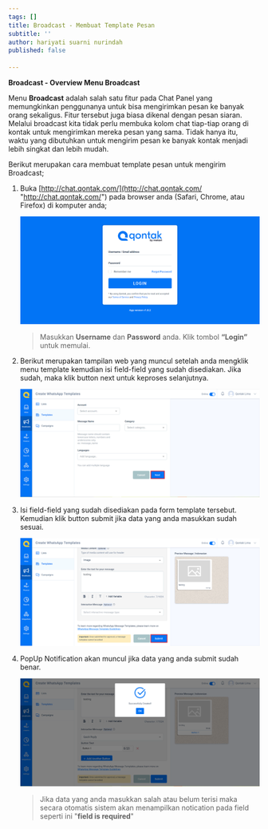 ```yaml
---
tags: []
title: Broadcast - Membuat Template Pesan
subtitle: ''
author: hariyati suarni nurindah
published: false

---
```

**Broadcast - Overview Menu Broadcast**

Menu **Broadcast** adalah salah satu fitur pada Chat Panel yang memungkinkan penggunanya untuk bisa mengirimkan pesan ke banyak orang sekaligus. Fitur tersebut juga biasa dikenal dengan pesan siaran. Melalui broadcast kita tidak perlu membuka kolom chat tiap-tiap orang di kontak untuk mengirimkan mereka pesan yang sama. Tidak hanya itu, waktu yang dibutuhkan untuk mengirim pesan ke banyak kontak menjadi lebih singkat dan lebih mudah.

Berikut merupakan cara membuat template pesan untuk mengirim Broadcast;

1. Buka [http://chat.qontak.com/](http://chat.qontak.com/ "http://chat.qontak.com/") pada browser anda (Safari, Chrome, atau Firefox) di komputer anda;

   ![](/uploads/login-qontak-c.png)

   > Masukkan **Username** dan **Password** anda. Klik tombol **“Login”** untuk memulai.
2. Berikut merupakan tampilan web yang muncul setelah anda mengklik menu template kemudian isi field-field yang sudah disediakan. Jika sudah, maka klik button next untuk keproses selanjutnya.

   ![](/uploads/listtemplate1-1.PNG)
3. Isi field-field yang sudah disediakan pada form template tersebut. Kemudian klik button submit jika data yang anda masukkan sudah sesuai.

   ![](/uploads/listtemplate2.PNG)
4. PopUp Notification akan muncul jika data yang anda submit sudah benar.

   ![](/uploads/listtemplate3.PNG)

   > Jika data yang anda masukkan salah atau belum terisi maka secara otomatis sistem akan menampilkan notication pada field seperti ini "**field is required**"